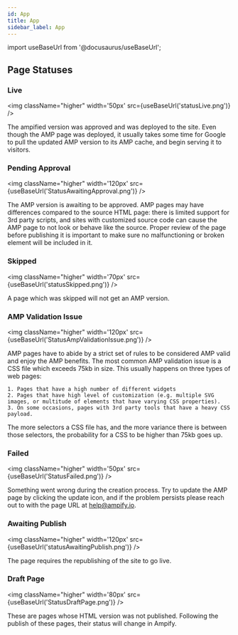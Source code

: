 ```yaml
---
id: App
title: App
sidebar_label: App
---
```

import useBaseUrl from '@docusaurus/useBaseUrl'; 


## Page Statuses
### Live 
<img className="higher" width='50px' src={useBaseUrl('statusLive.png')} />

The ampified version was approved and was deployed to the site. Even though the AMP page was deployed, it usually takes some time for Google to pull the updated AMP version to its AMP cache, and begin serving it to visitors.

### Pending Approval
<img className="higher" width='120px' src={useBaseUrl('StatusAwaitingApproval.png')} />

The AMP version is awaiting to be approved. AMP pages may have differences compared to the source HTML page: there is limited support for 3rd party scripts, and sites with customized source code can cause the AMP page to not look or behave like the source. Proper review of the page before publishing it is important to make sure no malfunctioning or broken element will be included in it.

### Skipped
<img className="higher" width='70px' src={useBaseUrl('statusSkipped.png')} />

A page which was skipped will not get an AMP version.

### AMP Validation Issue
<img className="higher" width='120px' src={useBaseUrl('StatusAmpValidationIssue.png')} />

 AMP pages have to abide by a strict set of rules to be considered AMP valid and enjoy the AMP benefits. The most common AMP validation issue is a CSS file which exceeds 75kb in size. This usually happens on three types of web pages:

    1. Pages that have a high number of different widgets
    2. Pages that have high level of customization (e.g. multiple SVG images, or multitude of elements that have varying CSS properties).
    3. On some occasions, pages with 3rd party tools that have a heavy CSS payload.

The more selectors a CSS file has, and the more variance there is between those selectors, the probability for a CSS to be higher than 75kb goes up. 

### Failed
<img className="higher" width='50px' src={useBaseUrl('StatusFailed.png')} />

Something went wrong during the creation process. Try to update the AMP page by clicking the update icon, and if the problem persists please reach out to with the page URL at help@ampify.io.

### Awaiting Publish
<img className="higher" width='120px' src={useBaseUrl('statusAwaitingPublish.png')} />

The page requires the republishing of the site to go live. 

### Draft Page
<img className="higher" width='80px' src={useBaseUrl('StatusDraftPage.png')} />

These are pages whose HTML version was not published. Following the publish of these pages, their status will change in Ampify.
